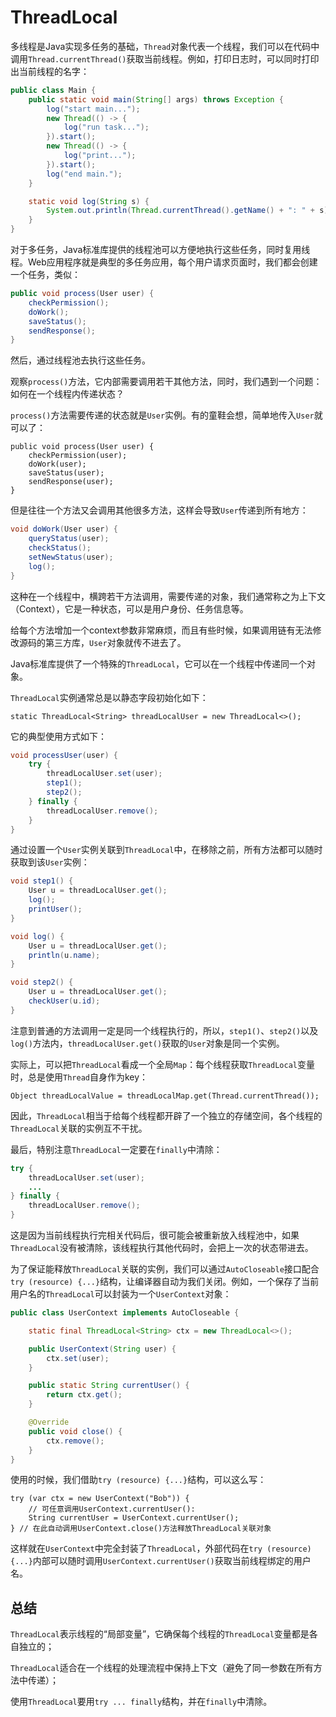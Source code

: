# ThreadLocal

多线程是Java实现多任务的基础，`Thread`对象代表一个线程，我们可以在代码中调用`Thread.currentThread()`获取当前线程。例如，打印日志时，可以同时打印出当前线程的名字：

```java
public class Main {
    public static void main(String[] args) throws Exception {
        log("start main...");
        new Thread(() -> {
            log("run task...");
        }).start();
        new Thread(() -> {
            log("print...");
        }).start();
        log("end main.");
    }

    static void log(String s) {
        System.out.println(Thread.currentThread().getName() + ": " + s);
    }
}

```

对于多任务，Java标准库提供的线程池可以方便地执行这些任务，同时复用线程。Web应用程序就是典型的多任务应用，每个用户请求页面时，我们都会创建一个任务，类似：

```java
public void process(User user) {
    checkPermission();
    doWork();
    saveStatus();
    sendResponse();
}
```

然后，通过线程池去执行这些任务。

观察`process()`方法，它内部需要调用若干其他方法，同时，我们遇到一个问题：如何在一个线程内传递状态？

`process()`方法需要传递的状态就是`User`实例。有的童鞋会想，简单地传入`User`就可以了：

```
public void process(User user) {
    checkPermission(user);
    doWork(user);
    saveStatus(user);
    sendResponse(user);
}
```

但是往往一个方法又会调用其他很多方法，这样会导致`User`传递到所有地方：

```java
void doWork(User user) {
    queryStatus(user);
    checkStatus();
    setNewStatus(user);
    log();
}
```

这种在一个线程中，横跨若干方法调用，需要传递的对象，我们通常称之为上下文（Context），它是一种状态，可以是用户身份、任务信息等。

给每个方法增加一个context参数非常麻烦，而且有些时候，如果调用链有无法修改源码的第三方库，`User`对象就传不进去了。

Java标准库提供了一个特殊的`ThreadLocal`，它可以在一个线程中传递同一个对象。

`ThreadLocal`实例通常总是以静态字段初始化如下：

```
static ThreadLocal<String> threadLocalUser = new ThreadLocal<>();
```

它的典型使用方式如下：

```java
void processUser(user) {
    try {
        threadLocalUser.set(user);
        step1();
        step2();
    } finally {
        threadLocalUser.remove();
    }
}
```

通过设置一个`User`实例关联到`ThreadLocal`中，在移除之前，所有方法都可以随时获取到该`User`实例：

```java
void step1() {
    User u = threadLocalUser.get();
    log();
    printUser();
}

void log() {
    User u = threadLocalUser.get();
    println(u.name);
}

void step2() {
    User u = threadLocalUser.get();
    checkUser(u.id);
}

```

注意到普通的方法调用一定是同一个线程执行的，所以，`step1()`、`step2()`以及`log()`方法内，`threadLocalUser.get()`获取的`User`对象是同一个实例。

实际上，可以把`ThreadLocal`看成一个全局`Map`：每个线程获取`ThreadLocal`变量时，总是使用`Thread`自身作为key：

```
Object threadLocalValue = threadLocalMap.get(Thread.currentThread());
```

因此，`ThreadLocal`相当于给每个线程都开辟了一个独立的存储空间，各个线程的`ThreadLocal`关联的实例互不干扰。

最后，特别注意`ThreadLocal`一定要在`finally`中清除：

```java
try {
    threadLocalUser.set(user);
    ...
} finally {
    threadLocalUser.remove();
}
```

这是因为当前线程执行完相关代码后，很可能会被重新放入线程池中，如果`ThreadLocal`没有被清除，该线程执行其他代码时，会把上一次的状态带进去。

为了保证能释放`ThreadLocal`关联的实例，我们可以通过`AutoCloseable`接口配合`try (resource) {...}`结构，让编译器自动为我们关闭。例如，一个保存了当前用户名的`ThreadLocal`可以封装为一个`UserContext`对象：

```java
public class UserContext implements AutoCloseable {

    static final ThreadLocal<String> ctx = new ThreadLocal<>();

    public UserContext(String user) {
        ctx.set(user);
    }

    public static String currentUser() {
        return ctx.get();
    }

    @Override
    public void close() {
        ctx.remove();
    }
}
```

使用的时候，我们借助`try (resource) {...}`结构，可以这么写：

```
try (var ctx = new UserContext("Bob")) {
    // 可任意调用UserContext.currentUser():
    String currentUser = UserContext.currentUser();
} // 在此自动调用UserContext.close()方法释放ThreadLocal关联对象
```

这样就在`UserContext`中完全封装了`ThreadLocal`，外部代码在`try (resource) {...}`内部可以随时调用`UserContext.currentUser()`获取当前线程绑定的用户名。

## 总结

`ThreadLocal`表示线程的“局部变量”，它确保每个线程的`ThreadLocal`变量都是各自独立的；

`ThreadLocal`适合在一个线程的处理流程中保持上下文（避免了同一参数在所有方法中传递）；

使用`ThreadLocal`要用`try ... finally`结构，并在`finally`中清除。